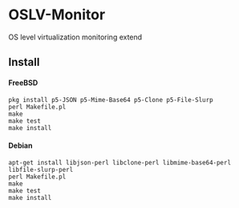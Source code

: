 # OSLV-Monitor
OS level virtualization monitoring extend

## Install

#### FreeBSD

```shell
pkg install p5-JSON p5-Mime-Base64 p5-Clone p5-File-Slurp
perl Makefile.pl
make
make test
make install
```

#### Debian

```shell
apt-get install libjson-perl libclone-perl libmime-base64-perl libfile-slurp-perl
perl Makefile.pl
make
make test
make install
```
